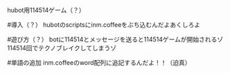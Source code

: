 hubot用114514ゲーム（？）

#導入（？）
hubotのscriptsにinm.coffeeをぶち込むんだよあくしろよ

#遊び方（？）
botに114514とメッセージを送ると114514ゲームが開始されるゾ
114514回でテクノブレイクしてしまうゾ

#単語の追加
inm.coffeeのword配列に追記するんだよ！！（迫真）